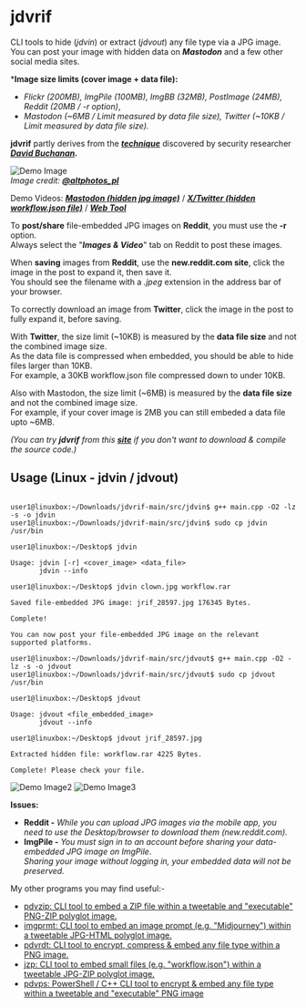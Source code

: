 # jdvrif

CLI tools to hide (*jdvin*) or extract (*jdvout*) any file type via a JPG image.  
You can post your image with hidden data on ***Mastodon*** and a few other social media sites.

\***Image size limits (cover image + data file):**
* *Flickr (200MB), ImgPile (100MB), ImgBB (32MB), PostImage (24MB), Reddit (20MB / -r option)*,
* *Mastodon (~6MB / Limit measured by data file size), Twitter (~10KB / Limit measured by data file size).*
  
**jdvrif** partly derives from the ***[technique](https://www.vice.com/en/article/bj4wxm/tiny-picture-twitter-complete-works-of-shakespeare-steganography)*** discovered by security researcher ***[David Buchanan](https://www.da.vidbuchanan.co.uk/).*** 

![Demo Image](https://github.com/CleasbyCode/jdvrif/blob/main/demo_image/jrif_11865.jpg)  
*Image credit:* [***@altphotos_pl***](https://x.com/altphotos_pl)

Demo Videos: [***Mastodon (hidden jpg image)***](https://youtu.be/XUUbSXQuD1g) / [***X/Twitter (hidden workflow.json file)***](https://youtu.be/Ajn5F1BO0Zg) / [***Web Tool***](https://youtu.be/WvZMRp7Z6W4)  

To **post/share** file-embedded JPG images on **Reddit**, you must use the **-r** option.  
Always select the "***Images & Video***" tab on Reddit to post these images.

When **saving** images from **Reddit**, use the **new.reddit.com site**, click the image in the post to expand it, then save it.  
You should see the filename with a *.jpeg* extension in the address bar of your browser.  

To correctly download an image from **Twitter**, click the image in the post to fully expand it, before saving.

With **Twitter**, the size limit (~10KB) is measured by the **data file size** and not the combined image size.   
As the data file is compressed when embedded, you should be able to hide files larger than 10KB.   
For example, a 30KB workflow.json file compressed down to under 10KB.

Also with Mastodon, the size limit (~6MB) is measured by the **data file size** and not the combined image size.  
For example, if your cover image is 2MB you can still embeded a data file upto ~6MB.

*(You can try **jdvrif** from this [**site**](https://cleasbycode.co.uk/jdvrif/index/) if you don't want to download & compile the source code.)*

## Usage (Linux - jdvin / jdvout)

```console

user1@linuxbox:~/Downloads/jdvrif-main/src/jdvin$ g++ main.cpp -O2 -lz -s -o jdvin
user1@linuxbox:~/Downloads/jdvrif-main/src/jdvin$ sudo cp jdvin /usr/bin

user1@linuxbox:~/Desktop$ jdvin 

Usage: jdvin [-r] <cover_image> <data_file>  
       jdvin --info

user1@linuxbox:~/Desktop$ jdvin clown.jpg workflow.rar
  
Saved file-embedded JPG image: jrif_28597.jpg 176345 Bytes.

Complete!

You can now post your file-embedded JPG image on the relevant supported platforms.

user1@linuxbox:~/Downloads/jdvrif-main/src/jdvout$ g++ main.cpp -O2 -lz -s -o jdvout
user1@linuxbox:~/Downloads/jdvrif-main/src/jdvout$ sudo cp jdvout /usr/bin

user1@linuxbox:~/Desktop$ jdvout

Usage: jdvout <file_embedded_image>
       jdvout --info
        
user1@linuxbox:~/Desktop$ jdvout jrif_28597.jpg

Extracted hidden file: workflow.rar 4225 Bytes.

Complete! Please check your file.

```
![Demo Image2](https://github.com/CleasbyCode/jdvrif/blob/main/demo_image/new_screen.png) 
![Demo Image3](https://github.com/CleasbyCode/jdvrif/blob/main/demo_image/screen2.png)  

**Issues:**
* **Reddit -** *While you can upload JPG images via the mobile app, you need to use the Desktop/browser to download them (new.reddit.com).*
* **ImgPile -** *You must sign in to an account before sharing your data-embedded JPG image on ImgPile*.  
*Sharing your image without logging in, your embedded data will not be preserved.*

My other programs you may find useful:-  

* [pdvzip: CLI tool to embed a ZIP file within a tweetable and "executable" PNG-ZIP polyglot image.](https://github.com/CleasbyCode/pdvzip)
* [imgprmt: CLI tool to embed an image prompt (e.g. "Midjourney") within a tweetable JPG-HTML polyglot image.](https://github.com/CleasbyCode/imgprmt)
* [pdvrdt: CLI tool to encrypt, compress & embed any file type within a PNG image.](https://github.com/CleasbyCode/pdvrdt)
* [jzp: CLI tool to embed small files (e.g. "workflow.json") within a tweetable JPG-ZIP polyglot image.](https://github.com/CleasbyCode/jzp) 
* [pdvps: PowerShell / C++ CLI tool to encrypt & embed any file type within a tweetable and "executable" PNG image](https://github.com/CleasbyCode/pdvps)   

##

